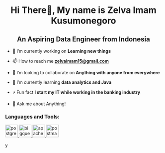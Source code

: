 <h1 align="center">Hi There👋, My name is Zelva Imam Kusumonegoro</h1>
<h2 align="center">An Aspiring Data Engineer from Indonesia</h2>


- 🔭 I’m currently working on **Learning new things**

- 📫 How to reach me **zelvaimam15@gmail.com**

- 👯 I’m looking to collaborate on **Anything with anyone from everywhere**

- 🌱 I’m currently learning **data analytics and Java**

- ⚡ Fun fact **I start my IT while working in the banking industry**
  
- 💬 Ask me about Anything!

<h3 align="left">Languages and Tools:</h3>

<p align="left"> <a href="https://postgrest.org/en/v12/" target="_blank" rel="noreferrer">
    <img src="https://www.vectorlogo.zone/logos/postgresql/postgresql-icon.svg" alt="postgresql" width="40" height="40"/>
</a>
<a href="https://cloud.google.com/bigquery/?utm_source=google&utm_medium=cpc&utm_campaign=japac-ID-all-en-dr-BKWS-all-all-trial-PHR-dr-1605216&utm_content=text-ad-none-none-DEV_c-CRE_664894233771-ADGP_Hybrid+%7C+BKWS+-+BRO+%7C+Txt+-Data+Analytics-BigQuery-bigquery-main-KWID_43700077402597888-aud-970366092687:kwd-33969409261&userloc_9199067-network_g&utm_term=KW_bigquery&gad_source=1&gclid=CjwKCAjwnK60BhA9EiwAmpHZw66my4c5-BNfFlSL2am3JQ1AxgfKXDmZ433N-0BFXuIFThTSAqwKCxoCrR8QAvD_BwE&gclsrc=aw.ds&hl=en" target="_blank" rel="noreferrer">
    <img src="https://www.vectorlogo.zone/logos/google_bigquery/google_bigquery-icon.svg" alt="bigquery" width="40" height="40"/>
</a>
<a href="https://airflow.apache.org/" target="_blank" rel="noreferrer">
    <img src="https://upload.vectorlogo.zone/logos/apache_airflow/images/9c14446f-4cdc-4b19-9290-c753fc20fb2a.svg" alt="apache_airflow" width="40" height="40"/>
</a>
<a href="https://postman.com" target="_blank" rel="noreferrer">
    <img src="https://www.vectorlogo.zone/logos/getpostman/getpostman-icon.svg" alt="postman" width="40" height="40"/>
</a>
</p>
y
